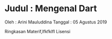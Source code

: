 # Judul : Mengenal Dart

Oleh : Arini Mauluddina
Tanggal : 05 Agustus 2019

Ringkasan Materif,lfkfklfl
Lisensi
